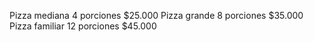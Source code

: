 Pizza mediana 4 porciones $25.000
Pizza grande 8 porciones $35.000
Pizza familiar 12 porciones $45.000
